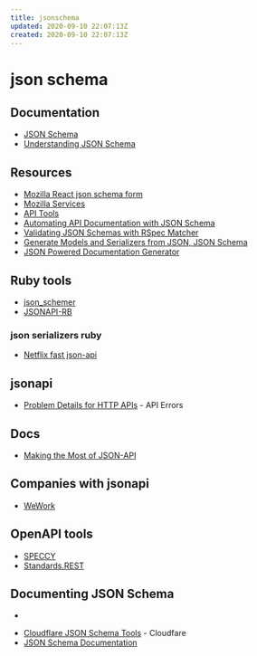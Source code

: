 ```yaml
---
title: jsonschema
updated: 2020-09-10 22:07:13Z
created: 2020-09-10 22:07:13Z
---
```


# json schema
## Documentation
* [JSON Schema](http://json-schema.org/)
* [Understanding JSON Schema](https://json-schema.org/understanding-json-schema/index.html)
## Resources
* [Mozilla React json schema form](https://github.com/mozilla-services/react-jsonschema-form)
* [Mozilla Services](https://mozilla-services.github.io/react-jsonschema-form/)
* [API Tools](https://github.com/interagent)
* [Automating API Documentation with JSON Schema](https://tech.degica.com/en/2015/05/02/automating-api-documentation-with-json-schema/)
* [Validating JSON Schemas with RSpec Matcher](https://thoughtbot.com/blog/validating-json-schemas-with-an-rspec-matcher)
* [Generate Models and Serializers from JSON, JSON Schema](https://github.com/quicktype/quicktype)
* [JSON Powered Documentation Generator](https://blog.cloudflare.com/cloudflares-json-powered-documentation-generator/)
## Ruby tools
* [json_schemer](https://github.com/davishmcclurg/json_schemer)
* [JSONAPI-RB](http://jsonapi-rb.org)
### json serializers ruby
* [Netflix fast json-api](https://github.com/Netflix/fast_jsonapi)
## jsonapi
* [Problem Details for HTTP APIs](https://tools.ietf.org/html/rfc7807) - API Errors
## Docs
* [Making the Most of JSON-API](https://blog.apisyouwonthate.com/making-the-most-of-json-api-7fb51f4407aa)
## Companies with jsonapi
* [WeWork](https://blog.apisyouwonthate.com/weworks-api-specification-workflow-defec45cc037)
## OpenAPI tools
* [SPECCY](https://speccy.io)
* [Standards.REST](http://standards.rest)
## Documenting JSON Schema
* ~~~[Docson](https://github.com/lbovet/docson) - Document JSON types~~~
* [Cloudflare JSON Schema Tools](https://github.com/cloudflare/json-schema-tools) - Cloudfare
* [JSON Schema Documentation](https://github.com/FGRibreau/json-schema-documentation)
